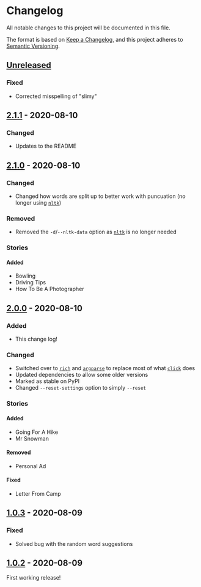 # Changelog

All notable changes to this project will be documented in this file.

The format is based on [Keep a Changelog](https://keepachangelog.com/en/1.0.0/),
and this project adheres to [Semantic Versioning](https://semver.org/spec/v2.0.0.html).

## [Unreleased]
### Fixed
- Corrected misspelling of "slimy"

## [2.1.1] - 2020-08-10
### Changed
- Updates to the README

## [2.1.0] - 2020-08-10
### Changed
- Changed how words are split up to better work with puncuation (no longer using [`nltk`](https://pypi.org/project/nltk/))

### Removed
- Removed the `-d`/`--nltk-data` option as [`nltk`](https://pypi.org/project/nltk/) is no longer needed

### Stories
#### Added
- Bowling
- Driving Tips
- How To Be A Photographer

## [2.0.0] - 2020-08-10
### Added
- This change log!

### Changed
- Switched over to [`rich`](https://pypi.org/project/rich/) and [`argparse`](https://docs.python.org/3/library/argparse.html) to replace most of what [`click`](https://pypi.org/project/click/) does
- Updated dependencies to allow some older versions
- Marked as stable on PyPI
- Changed `--reset-settings` option to simply `--reset`

### Stories
#### Added
- Going For A Hike
- Mr Snowman

#### Removed
- Personal Ad

#### Fixed
- Letter From Camp

## [1.0.3] - 2020-08-09
### Fixed
- Solved bug with the random word suggestions

## [1.0.2] - 2020-08-09
First working release!

[Unreleased]: https://github.com/bsoyka/angrylibs/compare/2.1.1...HEAD
[2.1.1]: https://github.com/bsoyka/angrylibs/compare/2.1.0...2.1.1
[2.1.0]: https://github.com/bsoyka/angrylibs/compare/2.0.0...2.1.0
[2.0.0]: https://github.com/bsoyka/angrylibs/compare/1.0.3...2.0.0
[1.0.3]: https://github.com/bsoyka/angrylibs/compare/1.0.2...1.0.3
[1.0.2]: https://github.com/bsoyka/angrylibs/releases/tag/1.0.2